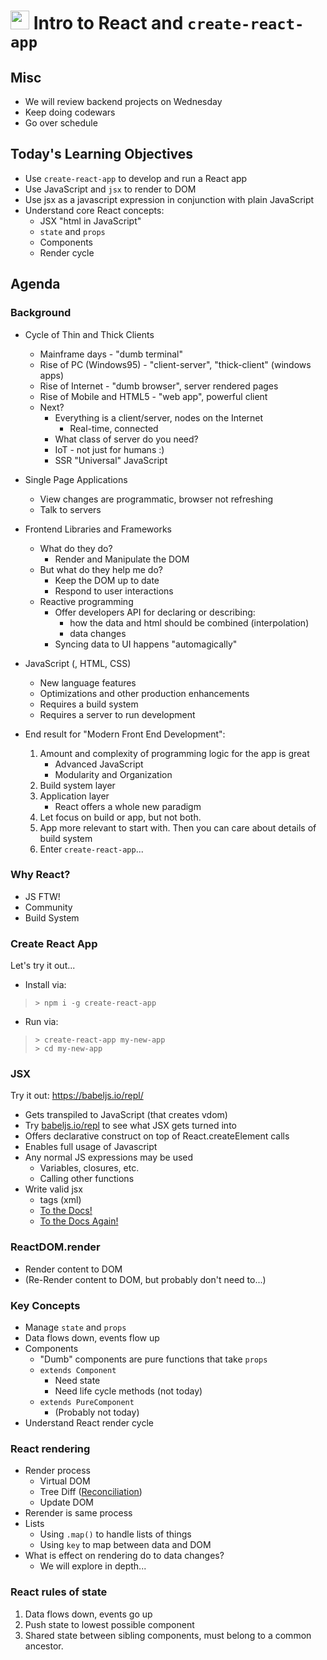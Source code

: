 <img src="https://cloud.githubusercontent.com/assets/478864/22186847/68223ce6-e0b1-11e6-8a62-0e3edc96725e.png" 
width=30> Intro to React and `create-react-app`
===

## Misc
* We will review backend projects on Wednesday
* Keep doing codewars
* Go over schedule

## Today's Learning Objectives

* Use `create-react-app` to develop and run a React app
* Use JavaScript and `jsx` to render to DOM
* Use jsx as a javascript expression in conjunction with plain JavaScript
* Understand core React concepts: 
    * JSX "html in JavaScript"
    * `state` and `props`
    * Components
    * Render cycle

## Agenda

### Background

* Cycle of Thin and Thick Clients
	* Mainframe days - "dumb terminal"
	* Rise of PC (Windows95) - "client-server", "thick-client" (windows apps)
	* Rise of Internet - "dumb browser", server rendered pages
	* Rise of Mobile and HTML5 - "web app", powerful client
	* Next?
		* Everything is a client/server, nodes on the Internet
			* Real-time, connected
		* What class of server do you need?
		* IoT - not just for humans :)
        * SSR "Universal" JavaScript 

* Single Page Applications
	* View changes are programmatic, browser not refreshing
	* Talk to servers

* Frontend Libraries and Frameworks
	* What do they do?
		* Render and Manipulate the DOM
	* But what do they help me do?
		* Keep the DOM up to date
		* Respond to user interactions
	* Reactive programming
		* Offer developers API for declaring or describing:
			* how the data and html should be combined (interpolation)
			* data changes
		* Syncing data to UI happens "automagically"

* JavaScript (, HTML, CSS)
	* New language features
	* Optimizations and other production enhancements
	* Requires a build system
	* Requires a server to run development

* End result for "Modern Front End Development":
	1. Amount and complexity of programming logic for the app is great
		* Advanced JavaScript
		* Modularity and Organization
	1. Build system layer
	1. Application layer
		* React offers a whole new paradigm
	1. Let focus on build or app, but not both. 
	1. App more relevant to start with. Then you can care about details of build system
	1. Enter `create-react-app`...

### Why React?
* JS FTW!
* Community
* Build System

### Create React App

Let's try it out...

* Install via:

> ```
> > npm i -g create-react-app
> ```

* Run via:

>```
> > create-react-app my-new-app
> > cd my-new-app
> ```


### JSX

Try it out: https://babeljs.io/repl/

* Gets transpiled to JavaScript (that creates vdom)
* Try [babeljs.io/repl](http://babeljs.io/repl) to see what JSX gets turned into
* Offers declarative construct on top of React.createElement calls
* Enables full usage of Javascript
* Any normal JS expressions may be used
	* Variables, closures, etc.
	* Calling other functions
* Write valid jsx
	* tags (xml)
	* [To the Docs!](https://facebook.github.io/react/docs/introducing-jsx.html)
	* [To the Docs Again!](https://facebook.github.io/react/docs/jsx-in-depth.html)

### ReactDOM.render

* Render content to DOM
* (Re-Render content to DOM, but probably don't need to...)

### Key Concepts

* Manage `state` and `props`
* Data flows down, events flow up
* Components
    * "Dumb" components are pure functions that take `props`
    * `extends Component`
        * Need state
        * Need life cycle methods (not today)
    * `extends PureComponent`
        * (Probably not today)
* Understand React render cycle

### React rendering

* Render process
    * Virtual DOM
    * Tree Diff ([Reconciliation](https://facebook.github.io/react/docs/reconciliation.html))
    * Update DOM
* Rerender is same process
* Lists
    * Using `.map()` to handle lists of things
    * Using `key` to map between data and DOM
* What is effect on rendering do to data changes?
    * We will explore in depth...

### React rules of state

1. Data flows down, events go up
1. Push state to lowest possible component
1. Shared state between sibling components, must belong
to a common ancestor.
